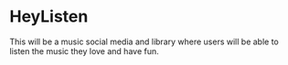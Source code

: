 # HeyListen
This will be a music social media and library where users will be able to listen the music they love and have fun.
